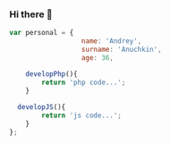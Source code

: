 ### Hi there 👋

```js
var personal = {
	              name: 'Andrey', 
	              surname: 'Anuchkin',
	              age: 36, 

	developPhp(){
		return 'php code...'; 
	}
  
  developJS(){
		return 'js code...'; 
	}
}; 
```

<!--
**uniqcle/uniqcle** is a ✨ _special_ ✨ repository because its `README.md` (this file) appears on your GitHub profile.

Here are some ideas to get you started:

- 🔭 I’m currently working on ...
- 🌱 I’m currently learning ...
- 👯 I’m looking to collaborate on ...
- 🤔 I’m looking for help with ...
- 💬 Ask me about ...
- 📫 How to reach me: ...
- 😄 Pronouns: ...
-->

